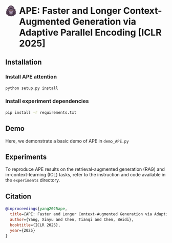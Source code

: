<div style="display: flex; align-items: flex-start;">
  <img src="image/logo.png" width="35" height="35" style="margin-right: 8px;">
  <div>
    <h1 style="margin: 0;">APE: Faster and Longer Context-Augmented Generation via Adaptive Parallel Encoding [ICLR 2025]</h1>
  </div>
</div>




## Installation

### Install APE attention
```bash
python setup.py install
```

### Install experiment dependencies
```bash
pip install -r requirements.txt
```

## Demo

Here, we demonstrate a basic demo of APE in `demo_APE.py`

## Experiments

To reproduce APE results on the retrieval-augmented generation (RAG) and in-context-learning (ICL) tasks, refer to the instruction and code available in the `experiments` directory.


## Citation

```bibtex
@inproceedings{yang2025ape,
  title={APE: Faster and Longer Context-Augmented Generation via Adaptive Parallel Encoding},
  author={Yang, Xinyu and Chen, Tianqi and Chen, Beidi},
  booktitle={ICLR 2025},
  year={2025}
}
```
